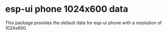 # esp-ui phone 1024x600 data

This package provides the default data for esp-ui phone with a resolution of 1024x600.
